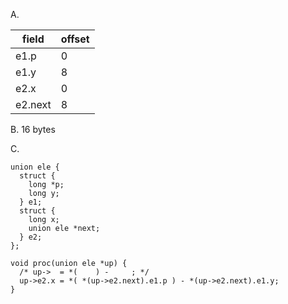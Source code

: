 
A.

|field|offset|
|--|--|
|e1.p|0|
|e1.y|8|
|e2.x|0|
|e2.next|8|

B.
16 bytes

C.
```
union ele {
  struct {
    long *p;
    long y;
  } e1;
  struct {
    long x;
    union ele *next;
  } e2;
};

void proc(union ele *up) {
  /* up->  = *(    ) -     ; */
  up->e2.x = *( *(up->e2.next).e1.p ) - *(up->e2.next).e1.y;
}
```